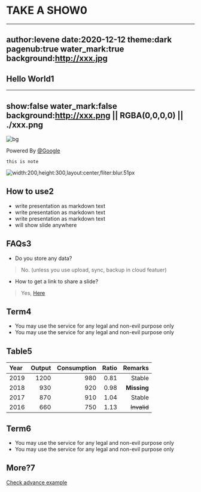 # TAKE A SHOW0
---
author:levene
date:2020-12-12
theme:dark
pagenub:true
water_mark:true
background:http://xxx.jpg
---


## Hello World1
---
show:false
water_mark:false
background:http://xxx.png || RGBA(0,0,0,0) || ./xxx.png
---
![bg](xxx.png "456") <!-- {"width":367} -->

Powered By [@Google](http://twitter.com/google "123")

```note
this is note
```

![width:200,height:300,layout:center,fliter:blur.51px](./xx.png)


## How to use2

- write presentation as markdown text
- write presentation as markdown text
- write presentation as markdown text
- will show slide anywhere


## FAQs3
- Do you store any data? 
> No. (unless you use upload, sync, backup in cloud featuer)

- How to get a link to share a slide?
> Yes, [Here](http://xxx/xxxx)


## Term4
- You may use the service for any legal and non-evil purpose only
- You may use the service for any legal and non-evil purpose only

## Table5
| Year | Output | Consumption | Ratio |     Remarks |
|:-----|-------:|------------:|------:|------------:|
| 2019 |   1200 |         980 |  0.81 |      Stable |
| 2018 |    930 |         920 |  0.98 | **Missing** |
| 2017 |    870 |         910 |  1.04 |      Stable |
| 2016 |    660 |         750 |  1.13 | ~~Invalid~~ |


## Term6
- You may use the service for any legal and non-evil purpose only
- You may use the service for any legal and non-evil purpose only

## More?7

[Check advance example](http://xxxx.com/xxx)
